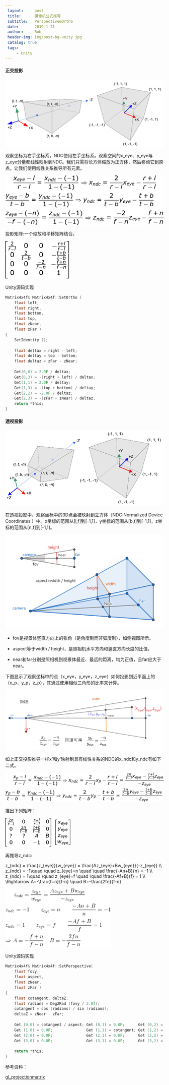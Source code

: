 ```yaml
---
 layout:     post
 title:      摄像机公式推导
 subtitle:   Perspective&Ortho
 date:       2019-1-21
 author:     Bob
 header-img: img/post-bg-unity.jpg
 catalog: true
 tags:
     - Unity
---
```



#### 正交投影

![image](/img/d_10.png)

观察坐标为右手坐标系，NDC使用左手坐标系。观察空间的x_eye、y_eye与z_eye分量都线性映射到NDC。我们只需将长方体缩放为正方体，然后移动它到原点。让我们使用线性关系推导所有元素。

![image](/img/d_13.png)

投影矩阵:一个缩放和平移矩阵结合。

![image](/img/d_12.png)


Unity源码实现
```c
Matrix4x4f& Matrix4x4f::SetOrtho (
	float left,
	float right,
	float bottom,
	float top,
	float zNear,
	float zFar )
{
	SetIdentity ();

	float deltax = right - left;
	float deltay = top - bottom;
	float deltaz = zFar - zNear;

	Get(0,0) = 2.0F / deltax;
	Get(0,3) = -(right + left) / deltax;
	Get(1,1) = 2.0F / deltay;
	Get(1,3) = -(top + bottom) / deltay;
	Get(2,2) = -2.0F / deltaz;
	Get(2,3) = -(zFar + zNear) / deltaz;
	return *this;
}
```

#### 透视投影

![image](/img/d_11.png)

在透视投影中，观察坐标中的3D点会被映射到立方体（NDC:Normalized Device Coordinates ）中。x坐标的范围从[l,f]到[-1,1]，y坐标的范围从[b,t]到[-1,1]，z坐标的范围从[n,f]到[-1,1]。

![image](/img/d_15.png)

+ fov是视景体竖直方向上的张角（是角度制而非弧度制），如侧视图所示。

+ aspect等于width / height，是照相机水平方向和竖直方向长度的比值。

+ near和far分别是照相机到视景体最近、最远的距离，均为正值，且far应大于near。

下图显示了观察坐标中的点（x_eye，y_eye，z_eye）如何投影到近平面上的（x_p，y_p，z_p），其通过使用相似三角形的比率来计算。

![image](/img/d_16.png)

如上正交投影推导一样x’和y‘映射到具有线性关系的NDC的x_ndc和y_ndc有如下二式。

![image](/img/d_17.png)

推出下列矩阵：

![image](/img/d_18.png)

再推导z_ndc:

z_{ndc} = \frac{z_{eye}}{w_{eye}} = \frac{Az_{eye}+Bw_{eye}}{-z_{eye}} \\\\
z_{ndc} = -1\quad \quad z_{eye}=n \quad \quad \frac{-An+B}{n} = -1 \\\\
z_{ndc} = 1\quad \quad z_{eye}=f \quad \quad  \frac{-Af+B}{f} = 1 \\\\
 \Rightarrow A=-\frac{f+n}{f-n} \quad B=-\frac{2fn}{f-n} 

![image](/img/d_19.png)

Unity源码实现
```c
Matrix4x4f& Matrix4x4f::SetPerspective(
	float fovy,
	float aspect,
	float zNear,
	float zFar )
{
	float cotangent, deltaZ;
	float radians = Deg2Rad (fovy / 2.0f);
	cotangent = cos (radians) / sin (radians);
	deltaZ = zNear - zFar;
	
	Get (0,0) = cotangent / aspect;	Get (0,1) = 0.0F;      Get (0,2) = 0.0F;                    Get (0,3) = 0.0F;
	Get (1,0) = 0.0F;               Get (1,1) = cotangent; Get (1,2) = 0.0F;                    Get (1,3) = 0.0F;
	Get (2,0) = 0.0F;               Get (2,1) = 0.0F;      Get (2,2) = (zFar + zNear) / deltaZ; Get (2,3) = 2.0F * zNear * zFar / deltaZ;
	Get (3,0) = 0.0F;               Get (3,1) = 0.0F;      Get (3,2) = -1.0F;                   Get (3,3) = 0.0F;

	return *this;
}
```

参考资料：

[gl_projectionmatrix](http://www.songho.ca/opengl/gl_projectionmatrix.html)